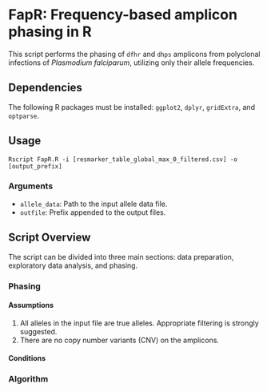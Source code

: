 # FapR: Frequency-based amplicon phasing in R

This script performs the phasing of `dfhr` and `dhps` amplicons from polyclonal infections of *Plasmodium falciparum*, utilizing only their allele frequencies.

## Dependencies

The following R packages must be installed: `ggplot2`, `dplyr`, `gridExtra`, and `optparse`.

## Usage

```shell
Rscript FapR.R -i [resmarker_table_global_max_0_filtered.csv] -o [output_prefix]
```

### Arguments

- `allele_data`: Path to the input allele data file.
- `outfile`: Prefix appended to the output files.

## Script Overview

The script can be divided into three main sections: data preparation, exploratory data analysis, and phasing.


### Phasing

#### Assumptions
1. All alleles in the input file are true alleles. Appropriate filtering is strongly suggested.
2. There are no copy number variants (CNV) on the amplicons.

#### Conditions


### Algorithm
